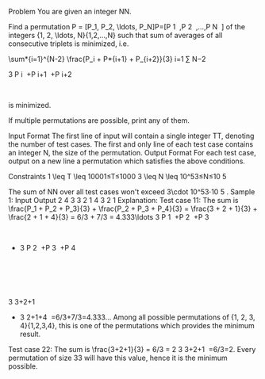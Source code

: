 Problem
You are given an integer NN.

Find a permutation P = [P_1, P_2, \ldots, P_N]P=[P
1
​
,P
2
​
,…,P
N
​
] of the integers \{1, 2, \ldots, N\}{1,2,…,N} such that sum of averages of all consecutive triplets is minimized, i.e.

\sum*{i=1}^{N-2} \frac{P_i + P*{i+1} + P\_{i+2}}{3}
i=1
∑
N−2
​

3
P
i
​
+P
i+1
​
+P
i+2
​

​

is minimized.

If multiple permutations are possible, print any of them.

Input Format
The first line of input will contain a single integer TT, denoting the number of test cases.
The first and only line of each test case contains an integer N, the size of the permutation.
Output Format
For each test case, output on a new line a permutation which satisfies the above conditions.

Constraints
1 \leq T \leq 10001≤T≤1000
3 \leq N \leq 10^53≤N≤10
5

The sum of NN over all test cases won't exceed 3\cdot 10^53⋅10
5
.
Sample 1:
Input
Output
2
4
3
3 2 1 4
3 2 1
Explanation:
Test case 11: The sum is \frac{P_1 + P_2 + P_3}{3} + \frac{P_2 + P_3 + P_4}{3} = \frac{3 + 2 + 1}{3} + \frac{2 + 1 + 4}{3} = 6/3 + 7/3 = 4.333\ldots
3
P
1
​
+P
2
​
+P
3
​

​

- 3
  P
  2
  ​
  +P
  3
  ​
  +P
  4
  ​

​
=
3
3+2+1
​

- 3
  2+1+4
  ​
  =6/3+7/3=4.333… Among all possible permutations of \{1, 2, 3, 4\}{1,2,3,4}, this is one of the permutations which provides the minimum result.

Test case 22: The sum is \frac{3+2+1}{3} = 6/3 = 2
3
3+2+1
​
=6/3=2. Every permutation of size 33 will have this value, hence it is the minimum possible.
